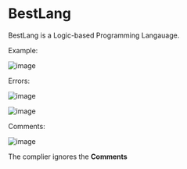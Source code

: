 # BestLang
BestLang is a Logic-based Programming Langauage.

Example:

![image](https://user-images.githubusercontent.com/76582849/109463234-a9561a80-7a8a-11eb-8882-9069286167a2.png)

Errors:

![image](https://user-images.githubusercontent.com/76582849/109463374-e7ebd500-7a8a-11eb-808c-94318b439fa1.png)

![image](https://user-images.githubusercontent.com/76582849/109463543-326d5180-7a8b-11eb-9e35-47af4cb5b967.png)

Comments:

![image](https://user-images.githubusercontent.com/76582849/109463897-c808e100-7a8b-11eb-882a-f74c7191a4ba.png)

The complier ignores the <b>Comments</b>

